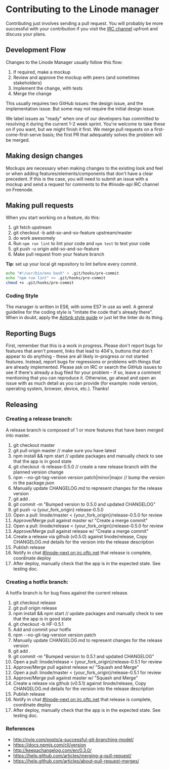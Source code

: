 # Contributing to the Linode manager

Contributing just involves sending a pull request. You will probably be more
successful with your contribution if you visit the [IRC
channel](https://webchat.oftc.net/?channels=linode-next&uio=d4) upfront and discuss
your plans.

## Development Flow

Changes to the Linode Manager usually follow this flow:

1. If required, make a mockup
1. Review and approve the mockup with peers (and sometimes stakeholders)
1. Implement the change, with tests
1. Merge the change

This usually requires two GitHub issues: the design issue, and the
implementation issue. But some may not require the initial design issue.

We label issues as "ready" when one of our developers has committed to
resolving it during the current 1-2 week sprint. You're welcome to take these on
if you want, but we might finish it first. We merge pull requests on a
first-come-first-serve basis; the first PR that adequately solves the problem
will be merged.

## Making design changes

Mockups are necessary when making changes to the existing look and feel or when
adding features/elements/components that don't have a clear precedent. If this
is the case, you will need to submit an issue with a mockup and send a request
for comments to the #linode-api IRC channel on Freenode.

## Making pull requests

When you start working on a feature, do this:

1. git fetch upstream
1. git checkout -b add-so-and-so-feature upstream/master
1. do work awesomely
1. Run `npm run lint` to lint your code and `npm test` to test your code
1. git push -u origin add-so-and-so-feature
1. Make pull request from your feature branch

**Tip**: set up your local git repository to lint before every commit.

```sh
echo "#!/usr/bin/env bash" > .git/hooks/pre-commit
echo "npm run lint" >> .git/hooks/pre-commit
chmod +x .git/hooks/pre-commit
```

### Coding Style

The manager is written in ES6, with some ES7 in use as well. A general guideline
for the coding style is "imitate the code that's already there". When in doubt,
apply the [Airbnb style guide](https://github.com/airbnb/javascript) or just let
the linter do its thing.

## Reporting Bugs

First, remember that this is a work in progress. Please don't report bugs for
features that aren't present, links that lead to 404's, buttons that don't
appear to do anything - these are all likely in-progress or not started
features. Instead, report bugs for regressions or problems with things that are
already implemented. Please ask on IRC or search the GitHub issues to see if
there's already a bug filed for your problem - if so, leave a comment
mentioning that you can reproduce it. Otherwise, go ahead and open an issue
with as much detail as you can provide (for example: node version, operating
system, browser, device, etc.). Thanks!

## Releasing
### Creating a release branch:
A release branch is composed of 1 or more features that have been merged into master.

1. git checkout master
2. git pull origin master // make sure you have latest
3. npm install && npm start // update packages and manually check to see that the app is in good state
4. git checkout -b release-0.5.0 // create a new release branch with the planned version change
5. npm --no-git-tag-version version patch|minor|major // bump the version in the package.json
6. Manually update CHANGELOG.md to represent changes for the release version
7. git add .
8. git commit -m "Bumped version to 0.5.0 and updated CHANGELOG"
9. git push -u {your_fork_origin} release-0.5.0
10. Open a pull: linode/master < {your_fork_origin}/release-0.5.0 for review
11. Approve/Merge pull against master w/ "Create a merge commit"
12. Open a pull: linode/release < {your_fork_origin}/release-0.5.0 for review
13. Approve/Merge pull against release w/ "Create a merge commit"
14. Create a release via github (v0.5.0) against linode/release, Copy CHANGELOG.md details for the version into the release description
15. Publish release
16. Notify in chat [#linode-next on irc.oftc.net](https://webchat.oftc.net/?channels=linode-next&uio=d4) that release is complete, coordinate deploy
17. After deploy, manually check that the app is in the expected state. See testing doc.

### Creating a hotfix branch:
A hotfix branch is for bug fixes against the current release.

1. git checkout release
2. git pull origin release
3. npm install && npm start // update packages and manually check to see that the app is in good state
4. git checkout -b HF-0.5.1
5. Add and commit your hotfix
6. npm --no-git-tag-version version patch
7. Manually update CHANGELOG.md to represent changes for the release version
8. git add .
9. git commit -m "Bumped version to 0.5.1 and updated CHANGELOG"
10. Open a pull: linode/release < {your_fork_origin}/release-0.5.1 for review
11. Approve/Merge pull against release w/ "Squash and Merge"
12. Open a pull: linode/master < {your_fork_origin}/release-0.5.1 for review
13. Approve/Merge pull against master w/ "Squash and Merge"
14. Create a release via github (v0.5.1) against linode/release, Copy CHANGELOG.md details for the version into the release description
15. Publish release
16. Notify in chat [#linode-next on irc.oftc.net](https://webchat.oftc.net/?channels=linode-next&uio=d4) that release is complete, coordinate deploy
17. After deploy, manually check that the app is in the expected state. See testing doc.

### References
- http://nvie.com/posts/a-successful-git-branching-model/
- https://docs.npmjs.com/cli/version
- http://keepachangelog.com/en/0.3.0/
- https://help.github.com/articles/merging-a-pull-request/
- https://help.github.com/articles/about-pull-request-merges/
